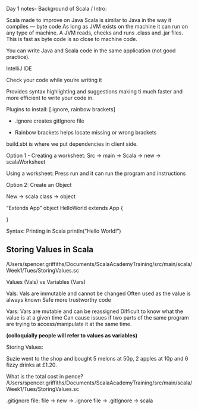 Day 1 notes-
Background of Scala / Intro:

Scala made to improve on Java
Scala is similar to Java in the way it compiles — byte code
As long as JVM exists on the machine it can run on any type of machine.
A JVM reads, checks and runs .class and .jar files. This is fast as byte code is so close to machine code.

You can write Java and Scala code in the same application (not good practice).

IntelliJ
IDE

Check your code while you’re writing it

Provides syntax highlighting and suggestions making ti much faster and more efficient to write your code in.

Plugins to install:
[.ignore, rainbow brackets]

- .ignore
  creates gitIgnore file

- Rainbow brackets
  helps locate missing or wrong brackets



build.sbt is where we put dependencies in client side.


Option 1 - Creating a worksheet:
Src -> main -> Scala -> new -> scalaWorksheet

Using a worksheet:
Press run and it can run the program and instructions


Option 2:  Create an Object

New -> scala class -> object

“Extends App”
object HelloWorld extends App {

}

Syntax:
Printing in Scala
println(“Hello World!”) 

## Storing Values in Scala 

/Users/spencer.griffiths/Documents/ScalaAcademyTraining/src/main/scala/Week1/Tues/StoringValues.sc

Values (Vals) vs Variables (Vars)

Vals:
Vals are immutable and cannot be changed
Often used as the value is always known
Safe more trustworthy code

Vars:
Vars are mutable and can be reassigned
Difficult to know what the value is at a given time
Can cause issues if two parts of the same program are trying to access/manipulate it at the same time. 

**(colloquially people will refer to values as variables)**

Storing Values: 

Suzie went to the shop and bought 5 melons at 50p, 2 apples at 10p and 6 fizzy drinks at £1.20. 

What is the total cost in pence?
/Users/spencer.griffiths/Documents/ScalaAcademyTraining/src/main/scala/Week1/Tues/StoringValues.sc



.gitignore file:
file -> new -> .ignore file -> .gitIgnore -> scala


